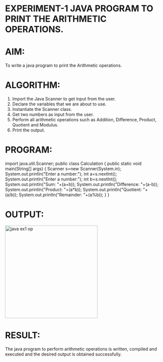 # EXPERIMENT-1 JAVA PROGRAM TO PRINT THE ARITHMETIC OPERATIONS.

# AIM:

 To write a java program to print the Arithmetic operations.

# ALGORITHM:

 1. Import the Java Scanner to get input from the user.
 2. Declare the variables that we are about to use.
 3. Instantiate the Scanner class.
 4. Get two numbers as input from the user.
 5. Perform all arithmetic operations such as Addition, Difference, Product, Quotient and Modulus.
 6. Print the output.

# PROGRAM:

import java.util.Scanner;
public class Calculation
{
    public static void main(String[] args)
    {
        Scanner s=new Scanner(System.in);
        System.out.println("Enter a number:");
        int a=s.nextInt();
        System.out.println("Enter a number:");
        int b=s.nextInt();
        System.out.println("Sum: "+(a+b));
        System.out.println("Difference: "+(a-b));
        System.out.println("Product: "+(a*b));
        System.out.println("Quotient: "+(a/b));
        System.out.println("Remainder: "+(a%b));
    }
}

# OUTPUT:

<img width="302" alt="java ex1 op" src="https://github.com/divvisha/ARITHMETIC-OPERATIONS/assets/127508123/0bac0b1d-7576-4409-8c4c-019af87532dc">

# RESULT:

 The java program to perform arithmetic operations is written, compiled and executed and the desired output is obtained successfully.

